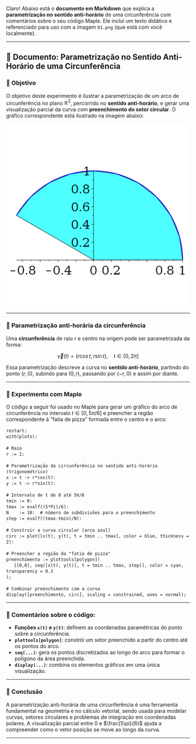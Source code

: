 Claro! Abaixo está o **documento em Markdown** que explica a **parametrização no sentido anti-horário** de uma circunferência com comentários sobre o seu código Maple. Ele inclui um texto didático e referenciado para uso com a imagem `01.png` (que está com você localmente).

---

## 📝 Documento: Parametrização no Sentido Anti-Horário de uma Circunferência

### 📌 Objetivo

O objetivo deste experimento é ilustrar a parametrização de um arco de circunferência no plano $\mathbb{R}^2$, percorrido no **sentido anti-horário**, e gerar uma visualização parcial da curva com **preenchimento do setor circular**. O gráfico correspondente está ilustrado na imagem abaixo:

![Gráfico da parametrização circular](01.png)

---

### 📐 Parametrização anti-horária da circunferência

Uma **circunferência** de raio $r$ e centro na origem pode ser parametrizada da forma:

$$
\vec{\gamma}(t) = (r \cos t,\, r \sin t), \quad t \in [0, 2\pi]
$$

Essa parametrização descreve a curva no **sentido anti-horário**, partindo do ponto $(r, 0)$, subindo para $(0, r)$, passando por $(-r, 0)$ e assim por diante.

---

### 🧪 Experimento com Maple

O código a seguir foi usado no Maple para gerar um gráfico do arco de circunferência no intervalo $t \in [0, 5\pi/6]$ e preencher a região correspondente à "fatia de pizza" formada entre o centro e o arco:

```maple
restart:
with(plots):

# Raio
r := 1:

# Parametrização da circunferência no sentido anti-horário (trigonométrico)
x := t -> r*cos(t):
y := t -> r*sin(t):

# Intervalo de t de 0 até 5π/6
tmin := 0:
tmax := evalf((5*Pi)/6):
N    := 10:  # número de subdivisões para o preenchimento
step := evalf((tmax-tmin)/N):

# Construir a curva circular (arco azul)
circ := plot([x(t), y(t), t = tmin .. tmax], color = blue, thickness = 2):

# Preencher a região da "fatia de pizza"
preenchimento := plottools[polygon](
   [[0,0], seq([x(t), y(t)], t = tmin .. tmax, step)], color = cyan, transparency = 0.3
);

# Combinar preenchimento com a curva
display([preenchimento, circ], scaling = constrained, axes = normal);
```

---

### 🧠 Comentários sobre o código:

* **Funções `x(t)` e `y(t)`**: definem as coordenadas paramétricas do ponto sobre a circunferência.
* **`plottools[polygon]`**: constrói um setor preenchido a partir do centro até os pontos do arco.
* **`seq(...)`**: gera os pontos discretizados ao longo do arco para formar o polígono da área preenchida.
* **`display(...)`**: combina os elementos gráficos em uma única visualização.

---

### 📌 Conclusão

A parametrização anti-horária de uma circunferência é uma ferramenta fundamental na geometria e no cálculo vetorial, sendo usada para modelar curvas, setores circulares e problemas de integração em coordenadas polares. A visualização parcial entre $0$ e $\frac{5\pi}{6}$ ajuda a compreender como o vetor posição se move ao longo da curva.

---



